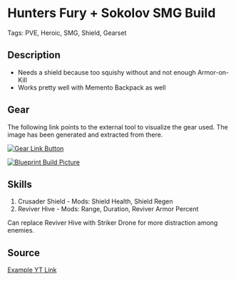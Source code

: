 # Hunters Fury + Sokolov SMG Build

Tags: PVE, Heroic, SMG, Shield, Gearset

## Description
* Needs a shield because too squishy without and not enough Armor-on-Kill
* Works pretty well with Memento Backpack as well

## Gear
The following link points to the external tool to visualize the gear used.
The image has been generated and extracted from there.

[![Gear Link Button]({{site.baseurl}}/assets/images/gear-button.png)](https://mxswat.github.io/mx-division-builds/#/CwBgtATG5V79aAuAzARkmFYNQJwDsiCIq22UuWAbMcUmuYhiXaaFonG-Snp+BY94SCCnDAw1DGljhxYAthKiUADkyEcAVhnbsabZW2SVs2pO1FWNpNSA)

[![Blueprint Build Picture]({{site.baseurl}}/assets/images/HuntersFury-SMG-Sokolov.png)]({{site.baseurl}}/assets/images/HuntersFury-SMG-Sokolov.png)

## Skills
1. Crusader Shield - Mods: Shield Health, Shield Regen
2. Reviver Hive    - Mods: Range, Duration, Reviver Armor Percent

Can replace Reviver Hive with Striker Drone for more distraction among enemies.

## Source

[Example YT Link](https://youtu.be/hkZ7Y55wIzQ)
